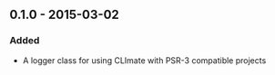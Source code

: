## 0.1.0 - 2015-03-02

### Added

- A logger class for using CLImate with PSR-3 compatible projects
